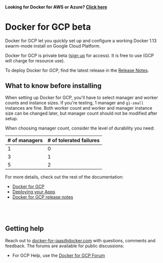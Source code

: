 <!--[metadata]>
+++
title = "Docker for GCP"
description = "Docker for GCP"
keywords = ["iaas, gcp"]
[menu.main]
identifier="docs"
name = "Getting Started"
weight="1"
+++
<![end-metadata]-->

#### Looking for Docker for AWS or Azure? <a href="https://docs.docker.com/engine/installation/" target="_blank">Click here</a>

# Docker for GCP beta

Docker for GCP let you quickly set up and configure a working Docker 1.13 swarm-mode install on Google Cloud Platform.

Docker for GCP is private beta ([sign up](https://beta.docker.com/gcp) for access). It is free to use (GCP will charge for resource use).

To deploy Docker for GCP, find the latest release in the [Release Notes](gcp/release-notes.md).

## What to know before installing

When setting up Docker for GCP, you'll have to select manager and worker counts and instance sizes. If you're testing, 1 manager and `g1-small` instances are fine. Both worker count and worker and manager instance size can be changed later, but manager count should not be modified after setup.

When choosing manager count, consider the level of durability you need:

| # of managers  | # of tolerated failures |
| ------------- | ------------- |
| 1  | 0  |
| 3  | 1  |
| 5  | 2  |

For more details, check out the rest of the documentation:

 * [Docker for GCP](gcp/index.md)
 * [Deploying your Apps](deploy.md)
 * [Docker for GCP release notes](gcp/release-notes.md)

<p style="margin-bottom:50px">&nbsp;</p>

## Getting help

Reach out to <docker-for-iaas@docker.com> with questions, comments and feedback. The forums are available for public discussions:

* For GCP Help, use the [Docker for GCP Forum](https://forums.docker.com/c/docker-for-gcp)
